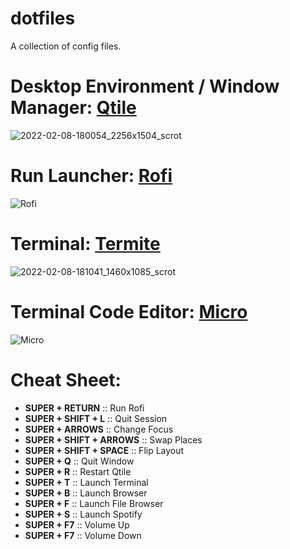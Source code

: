# dotfiles
A collection of config files.

# Desktop Environment / Window Manager: [Qtile](https://github.com/qtile/qtile)
![2022-02-08-180054_2256x1504_scrot](https://user-images.githubusercontent.com/79030093/153037567-fbade0b4-4b68-49ac-81dc-89545491f47c.png)

# Run Launcher: [Rofi](https://github.com/davatorium/rofi)
![Rofi](https://user-images.githubusercontent.com/79030093/133771213-f1d485e9-d0a7-46f7-9558-f92e10b3724d.png)

# Terminal: [Termite](https://github.com/thestinger/termite)
![2022-02-08-181041_1460x1085_scrot](https://user-images.githubusercontent.com/79030093/153039308-e1e29d79-64b6-4fff-8f4d-7940709c8d41.png)

# Terminal Code Editor: [Micro](https://github.com/zyedidia/micro)
![Micro](https://user-images.githubusercontent.com/79030093/133771258-0533a358-e1d6-494c-b0ed-3df29d093d92.png)

# Cheat Sheet:
- **SUPER + RETURN** :: Run Rofi
- **SUPER + SHIFT + L** :: Quit Session
- **SUPER + ARROWS** :: Change Focus
- **SUPER + SHIFT + ARROWS** :: Swap Places
- **SUPER + SHIFT + SPACE** :: Flip Layout
- **SUPER + Q** :: Quit Window
- **SUPER + R** :: Restart Qtile
- **SUPER + T** :: Launch Terminal
- **SUPER + B** :: Launch Browser
- **SUPER + F** :: Launch File Browser
- **SUPER + S** :: Launch Spotify
- **SUPER + F7** :: Volume Up
- **SUPER + F7** :: Volume Down
